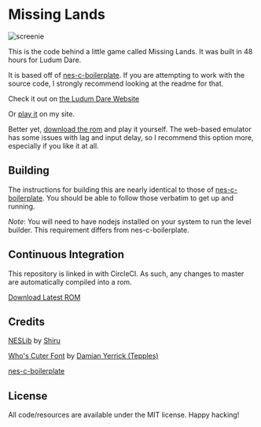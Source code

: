 # Missing Lands

![screenie](http://i.imgur.com/3Ia5k5m.gif)

This is the code behind a little game called Missing Lands. It was built in 48 hours for Ludum Dare.

It is based off of [nes-c-boilerplate](https://github.com/cppchriscpp/nes-c-boilerplate). If you are attempting to
work with the source code, I strongly recommend looking at the readme for that. 

Check it out on [the Ludum Dare Website](https://ldjam.com/events/ludum-dare/38/missing-lands)

Or [play it](http://cpprograms.net/classic-gaming/missing-lands/) on my site.

Better yet, [download the rom](http://cpprograms.net/devnull/world.nes) and play it yourself. The web-based emulator
has some issues with lag and input delay, so I recommend this option more, especially if you like it at all.

## Building

The instructions for building this are nearly identical to those of 
[nes-c-boilerplate](https://github.com/cppchriscpp/nes-c-boilerplate).
You should be able to follow those verbatim to get up and running.

*Note*: You will need to have nodejs installed on your system to run the level builder. This requirement differs
        from nes-c-boilerplate.

## Continuous Integration

This repository is linked in with CircleCI. As such, any changes to master are automatically compiled into a rom.

[Download Latest ROM](https://circleci-tkn.rhcloud.com/api/v1/project/cppchriscpp/missing-lands/tree/master/latest/artifacts/hworld.nes)

## Credits

[NESLib](https://shiru.untergrund.net/software.shtml) by [Shiru](http://shiru.untergrund.net/)

[Who's Cuter Font](https://forums.nesdev.com/viewtopic.php?f=21&t=10284&start=0) by [Damian Yerrick (Tepples)](http://pineight.com)

[nes-c-boilerplate](https://github.com/cppchriscpp/nes-c-boilerplate)

## License

All code/resources are available under the MIT license. Happy hacking!
